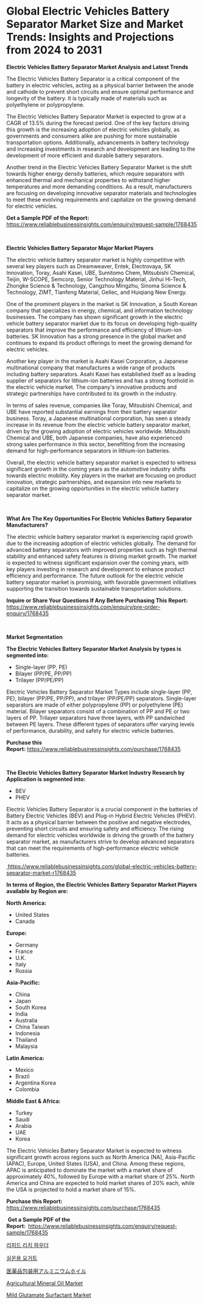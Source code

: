 <p><h1>Global Electric Vehicles Battery Separator Market Size and Market Trends: Insights and Projections from 2024 to 2031</h1></p><p><strong>Electric Vehicles Battery Separator Market Analysis and Latest Trends</strong></p>
<p><p>The Electric Vehicles Battery Separator is a critical component of the battery in electric vehicles, acting as a physical barrier between the anode and cathode to prevent short circuits and ensure optimal performance and longevity of the battery. It is typically made of materials such as polyethylene or polypropylene.</p><p>The Electric Vehicles Battery Separator Market is expected to grow at a CAGR of 13.5% during the forecast period. One of the key factors driving this growth is the increasing adoption of electric vehicles globally, as governments and consumers alike are pushing for more sustainable transportation options. Additionally, advancements in battery technology and increasing investments in research and development are leading to the development of more efficient and durable battery separators.</p><p>Another trend in the Electric Vehicles Battery Separator Market is the shift towards higher energy density batteries, which require separators with enhanced thermal and mechanical properties to withstand higher temperatures and more demanding conditions. As a result, manufacturers are focusing on developing innovative separator materials and technologies to meet these evolving requirements and capitalize on the growing demand for electric vehicles.</p></p>
<p><strong>Get a Sample PDF of the Report:&nbsp;</strong> <a href="https://www.reliablebusinessinsights.com/enquiry/request-sample/1768435">https://www.reliablebusinessinsights.com/enquiry/request-sample/1768435</a></p>
<p>&nbsp;</p>
<p><strong>Electric Vehicles Battery Separator Major Market Players</strong></p>
<p><p>The electric vehicle battery separator market is highly competitive with several key players such as Dreamweaver, Entek, Electrovaya, SK Innovation, Toray, Asahi Kasei, UBE, Sumitomo Chem, Mitsubishi Chemical, Teijin, W-SCOPE, Semcorp, Senior Technology Material, Jinhui Hi-Tech, Zhongke Science & Technology, Cangzhou Mingzhu, Sinoma Science & Technology, ZIMT, Tianfeng Material, Gellec, and Huiqiang New Energy.</p><p>One of the prominent players in the market is SK Innovation, a South Korean company that specializes in energy, chemical, and information technology businesses. The company has shown significant growth in the electric vehicle battery separator market due to its focus on developing high-quality separators that improve the performance and efficiency of lithium-ion batteries. SK Innovation has a strong presence in the global market and continues to expand its product offerings to meet the growing demand for electric vehicles.</p><p>Another key player in the market is Asahi Kasei Corporation, a Japanese multinational company that manufactures a wide range of products including battery separators. Asahi Kasei has established itself as a leading supplier of separators for lithium-ion batteries and has a strong foothold in the electric vehicle market. The company's innovative products and strategic partnerships have contributed to its growth in the industry.</p><p>In terms of sales revenue, companies like Toray, Mitsubishi Chemical, and UBE have reported substantial earnings from their battery separator business. Toray, a Japanese multinational corporation, has seen a steady increase in its revenue from the electric vehicle battery separator market, driven by the growing adoption of electric vehicles worldwide. Mitsubishi Chemical and UBE, both Japanese companies, have also experienced strong sales performance in this sector, benefitting from the increasing demand for high-performance separators in lithium-ion batteries.</p><p>Overall, the electric vehicle battery separator market is expected to witness significant growth in the coming years as the automotive industry shifts towards electric mobility. Key players in the market are focusing on product innovation, strategic partnerships, and expansion into new markets to capitalize on the growing opportunities in the electric vehicle battery separator market.</p></p>
<p>&nbsp;</p>
<p><strong>What Are The Key Opportunities For Electric Vehicles Battery Separator Manufacturers?</strong></p>
<p><p>The electric vehicle battery separator market is experiencing rapid growth due to the increasing adoption of electric vehicles globally. The demand for advanced battery separators with improved properties such as high thermal stability and enhanced safety features is driving market growth. The market is expected to witness significant expansion over the coming years, with key players investing in research and development to enhance product efficiency and performance. The future outlook for the electric vehicle battery separator market is promising, with favorable government initiatives supporting the transition towards sustainable transportation solutions.</p></p>
<p><strong>Inquire or Share Your Questions If Any Before Purchasing This Report:</strong> <a href="https://www.reliablebusinessinsights.com/enquiry/pre-order-enquiry/1768435">https://www.reliablebusinessinsights.com/enquiry/pre-order-enquiry/1768435</a></p>
<p>&nbsp;</p>
<p><strong>Market Segmentation</strong></p>
<p><strong>The Electric Vehicles Battery Separator Market Analysis by types is segmented into:</strong></p>
<p><ul><li>Single-layer (PP, PE)</li><li>Bilayer (PP/PE, PP/PP)</li><li>Trilayer (PP/PE/PP)</li></ul></p>
<p><p>Electric Vehicles Battery Separator Market Types include single-layer (PP, PE), bilayer (PP/PE, PP/PP), and trilayer (PP/PE/PP) separators. Single-layer separators are made of either polypropylene (PP) or polyethylene (PE) material. Bilayer separators consist of a combination of PP and PE or two layers of PP. Trilayer separators have three layers, with PP sandwiched between PE layers. These different types of separators offer varying levels of performance, durability, and safety for electric vehicle batteries.</p></p>
<p><strong>Purchase this Report:&nbsp;</strong><a href="https://www.reliablebusinessinsights.com/purchase/1768435">https://www.reliablebusinessinsights.com/purchase/1768435</a></p>
<p>&nbsp;</p>
<p><strong>The Electric Vehicles Battery Separator Market Industry Research by Application is segmented into:</strong></p>
<p><ul><li>BEV</li><li>PHEV</li></ul></p>
<p><p>Electric Vehicles Battery Separator is a crucial component in the batteries of Battery Electric Vehicles (BEV) and Plug-in Hybrid Electric Vehicles (PHEV). It acts as a physical barrier between the positive and negative electrodes, preventing short circuits and ensuring safety and efficiency. The rising demand for electric vehicles worldwide is driving the growth of the battery separator market, as manufacturers strive to develop advanced separators that can meet the requirements of high-performance electric vehicle batteries.</p></p>
<p><a href="https://www.reliablebusinessinsights.com/global-electric-vehicles-battery-separator-market-r1768435">&nbsp;https://www.reliablebusinessinsights.com/global-electric-vehicles-battery-separator-market-r1768435</a></p>
<p><strong>In terms of Region, the Electric Vehicles Battery Separator Market Players available by Region are:</strong></p>
<p>
    <p> <strong> North America: </strong>
        <ul>
            <li>United States</li>
            <li>Canada</li>
        </ul>
        </p> 
    <p> <strong> Europe: </strong>
        <ul>
            <li>Germany</li>
            <li>France</li>
            <li>U.K.</li>
            <li>Italy</li>
            <li>Russia</li>
        </ul>
        </p> 
    <p> <strong> Asia-Pacific: </strong>
        <ul>
            <li>China</li>
            <li>Japan</li>
            <li>South Korea</li>
            <li>India</li>
            <li>Australia</li>
            <li>China Taiwan</li>
            <li>Indonesia</li>
            <li>Thailand</li>
            <li>Malaysia</li>
        </ul>
        </p> 
    <p> <strong> Latin America: </strong>
        <ul>
            <li>Mexico</li>
            <li>Brazil</li>
            <li>Argentina Korea</li>
            <li>Colombia</li>
        </ul>
        </p> 
    <p> <strong> Middle East & Africa: </strong>
        <ul>
            <li>Turkey</li>
            <li>Saudi</li>
            <li>Arabia</li>
            <li>UAE</li>
            <li>Korea</li>
        </ul>
    </p>
    </p>
<p><p>The Electric Vehicles Battery Separator Market is expected to witness significant growth across regions such as North America (NA), Asia-Pacific (APAC), Europe, United States (USA), and China. Among these regions, APAC is anticipated to dominate the market with a market share of approximately 40%, followed by Europe with a market share of 25%. North America and China are expected to hold market shares of 20% each, while the USA is projected to hold a market share of 15%.</p></p>
<p><strong>Purchase this Report: </strong><a href="https://www.reliablebusinessinsights.com/purchase/1768435">https://www.reliablebusinessinsights.com/purchase/1768435</a></p>
<p>&nbsp;<strong>Get a Sample PDF of the Report:&nbsp;&nbsp;</strong><a href="https://www.reliablebusinessinsights.com/enquiry/request-sample/1768435">https://www.reliablebusinessinsights.com/enquiry/request-sample/1768435</a></p>
<p><strong></strong></p>
<p><p><a href="https://github.com/joannescott9078/Market-Research-Report-List-1/blob/main/1511795143057.md">리피드 리치 파우더</a></p><p><a href="https://github.com/TrevorKruvalis5678/Market-Research-Report-List-2/blob/main/2011080143056.md">실온용 요거트</a></p><p><a href="https://github.com/LizaHeller2023/Market-Research-Report-List-1/blob/main/7936794137504.md">医薬品包装用アルミニウムホイル</a></p><p><a href="https://github.com/khlifeservices/Market-Research-Report-List-1/blob/main/agricultural-mineral-oil-market.md">Agricultural Mineral Oil Market</a></p><p><a href="https://github.com/ockatxef85/Market-Research-Report-List-1/blob/main/mild-glutamate-surfactant-market.md">Mild Glutamate Surfactant Market</a></p></p>